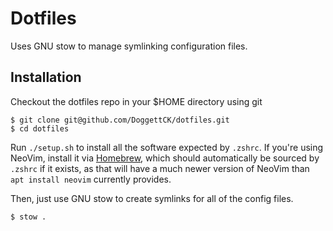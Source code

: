 # Dotfiles

Uses GNU stow to manage symlinking configuration files.

## Installation

Checkout the dotfiles repo in your $HOME directory using git

```
$ git clone git@github.com/DoggettCK/dotfiles.git
$ cd dotfiles
```

Run `./setup.sh` to install all the software expected by `.zshrc`. If you're
using NeoVim, install it via [Homebrew](https://brew.sh/), which should
automatically be sourced by `.zshrc` if it exists, as that will have a much
newer version of NeoVim than `apt install neovim` currently provides.

Then, just use GNU stow to create symlinks for all of the config files.

```
$ stow .
```
